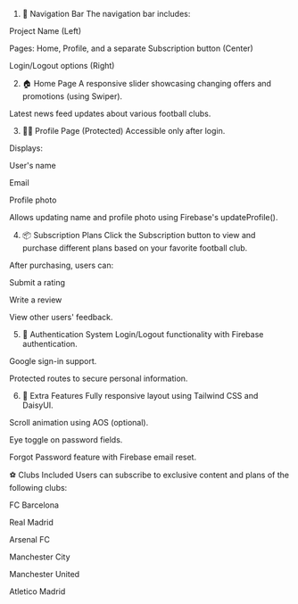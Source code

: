 1. 🔗 Navigation Bar
The navigation bar includes:

Project Name (Left)

Pages: Home, Profile, and a separate Subscription button (Center)

Login/Logout options (Right)

2. 🏠 Home Page
A responsive slider showcasing changing offers and promotions (using Swiper).

Latest news feed updates about various football clubs.

3. 🙍‍♂️ Profile Page (Protected)
Accessible only after login.

Displays:

User's name

Email

Profile photo

Allows updating name and profile photo using Firebase's updateProfile().

4. 📦 Subscription Plans
Click the Subscription button to view and purchase different plans based on your favorite football club.

After purchasing, users can:

Submit a rating

Write a review

View other users' feedback.

5. 🔐 Authentication System
Login/Logout functionality with Firebase authentication.

Google sign-in support.

Protected routes to secure personal information.

6. 📂 Extra Features
Fully responsive layout using Tailwind CSS and DaisyUI.

Scroll animation using AOS (optional).

Eye toggle on password fields.

Forgot Password feature with Firebase email reset.

⚽ Clubs Included
Users can subscribe to exclusive content and plans of the following clubs:

FC Barcelona

Real Madrid

Arsenal FC

Manchester City

Manchester United

Atletico Madrid